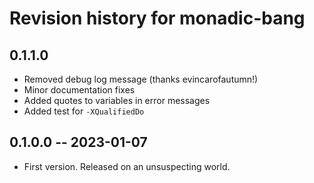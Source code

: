 # Revision history for monadic-bang

## 0.1.1.0

* Removed debug log message (thanks evincarofautumn!)
* Minor documentation fixes
* Added quotes to variables in error messages
* Added test for `-XQualifiedDo`

## 0.1.0.0 -- 2023-01-07

* First version. Released on an unsuspecting world.
